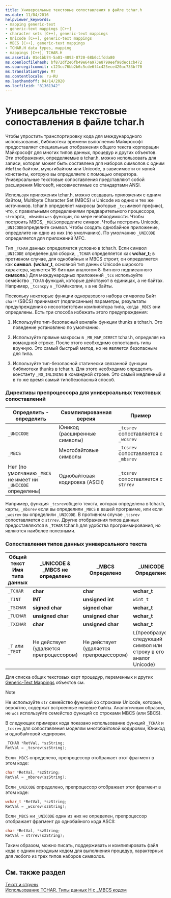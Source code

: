 ```yaml
---
title: Универсальные текстовые сопоставления в файле tchar.h
ms.date: 11/04/2016
helpviewer_keywords:
- mapping generic-text
- generic-text mappings [C++]
- character sets [C++], generic-text mappings
- Unicode [C++], generic-text mappings
- MBCS [C++], generic-text mappings
- TCHAR.H data types, mapping
- mappings [C++], TCHAR.H
ms.assetid: 01e1bb74-5a01-4093-8720-68b6c1fdda80
ms.openlocfilehash: bf872df2e6fb49e64a973e8799eef98dec1cb472
ms.sourcegitcommit: c123cc76bb2b6c5cde6f4c425ece420ac733bf70
ms.translationtype: MT
ms.contentlocale: ru-RU
ms.lasthandoff: 04/14/2020
ms.locfileid: "81361342"
---
```

# <a name="generic-text-mappings-in-tcharh"></a>Универсальные текстовые сопоставления в файле tchar.h

Чтобы упростить транспортировку кода для международного использования, библиотека времени выполнения Майкрософт предоставляет специальные отображения общего текста корпорации Майкрософт для многих типов данных, процедур и других объектов. Эти отображения, определяемые в tchar.h, можно использовать для записи, которая может быть составлена для наборов символов с одним `#define` байтом, мультибайтом или Unicode, в зависимости от явной константы, которую вы определяете с помощью оператора. Универсальные текстовые сопоставления представляют собой расширения Microsoft, несовместимые со стандартами ANSI.

Используя приложения tchar.h, можно создавать приложения с одним байтом, Multibyte Character Set (MBCS) и Unicode из одних и тех же источников. tchar.h определяет макросы (которые `_tcs`имеют префикс), что, с правильными определениями предварительного процессора, `str`карта, `_mbs`или `wcs` функции, по мере необходимости. Чтобы построить MBCS, `_MBCS`определите символ. Чтобы построить Unicode, `_UNICODE`определите символ. Чтобы создать однобайное приложение, определите ни одно из них (по умолчанию). По умолчанию `_UNICODE` определяется для приложений MFC.

Тип `_TCHAR` данных определяется условно в tchar.h. Если символ `_UNICODE` определен для сборки, `_TCHAR` определяется как **wchar_t;** в противном случае, для однобайных и MBCS строит, он определяется как **символ**. **(wchar_t**, основной тип данных Unicode широкого характера, является 16-битным аналогом 8-битного подписанного **символа**.) Для международных приложений `_tcs` используйте семейство `_TCHAR` функций, которые действуют в единицах, а не байтах. Например, `_tcsncpy` `n` `_TCHARs`копии, `n` а не байты.

Поскольку некоторые функции одноразового набора символов Байт `char*` (SBCS) принимают (подписанные) параметры, результаты предупреждения о несоответствии компилятора типа, когда `_MBCS` они определены. Есть три способа избежать этого предупреждения:

1. Используйте тип-безопасный вонлайн функции thunks в tchar.h. Это поведение установлено по умолчанию.

1. Используйте прямые макросы в `_MB_MAP_DIRECT` tchar.h, определяя на командной строке. После этого необходимо сопоставить типы вручную. Это самый быстрый метод, но не является безопасным для типа.

1. Используйте тип-безопасной статически связанной функции библиотеки thunks в tchar.h. Для этого необходимо определить константу `_NO_INLINING` в командной строке. Это самый медленный и в то же время самый типобезопасный способ.

### <a name="preprocessor-directives-for-generic-text-mappings"></a>Директивы препроцессора для универсальных текстовых сопоставлений

|Определить - определить|Скомпилированная версия|Пример|
|---------------|----------------------|-------------|
|`_UNICODE`|Юникод (расширенные символы)|`_tcsrev` сопоставляется с `_wcsrev`|
|`_MBCS`|Многобайтовые символы|`_tcsrev` сопоставляется с `_mbsrev`|
|Нет (по умолчанию `_MBCS` не имеет ни `_UNICODE` определены)|Однобайтовая кодировка (ASCII)|`_tcsrev` сопоставляется с `strrev`|

Например, функция `_tcsrev`общего текста, которая определена в tchar.h, карты, `_mbsrev` если вы определили `_MBCS` в вашей программе, или если `_wcsrev` вы определили `_UNICODE`. В противном случае `_tcsrev` сопоставляется с `strrev`. Другие отображения типов данных предоставляются в `_TCHAR` tchar.h для удобства программирования, но являются наиболее полезными.

### <a name="generic-text-data-type-mappings"></a>Сопоставления типов данных универсального текста

|Общий текст<br /> Имя типа данных|_UNICODE &<br /> _MBCS не определено|_MBCS<br /> Определено|_UNICODE<br /> Определено|
|--------------------------------------|----------------------------------------|------------------------|---------------------------|
|`_TCHAR`|**char**|**char**|**wchar_t**|
|`_TINT`|**INT**|**unsigned int**|`wint_t`|
|`_TSCHAR`|**signed char**|**signed char**|**wchar_t**|
|`_TUCHAR`|**unsigned char**|**unsigned char**|**wchar_t**|
|`_TXCHAR`|**char**|**unsigned char**|**wchar_t**|
|`_T` или `_TEXT`|Не действует (удаляется препроцессором)|Не действует (удаляется препроцессором)|`L`(преобразует следующий символ или строку в его аналог Unicode)|

Для списка общих текстовых карт процедур, переменных и других [Generic-Text Mappings](../c-runtime-library/generic-text-mappings.md) объектов см.

> [!NOTE]
> Не используйте `str` семейство функций со строками Unicode, которые, вероятно, содержат встроенные нулевые байты. Аналогичным образом, не `wcs` используйте семейство функций со строками MBCS (или SBCS).

В следующих примерах кода показано использование функций `_TCHAR` и `_tcsrev` для сопоставления моделям многобайтовой кодировки, Юникод и однобайтовой кодировки.

```cpp
_TCHAR *RetVal, *szString;
RetVal = _tcsrev(szString);
```

Если `_MBCS` определено, препроцессор отображает этот фрагмент в этом коде:

```cpp
char *RetVal, *szString;
RetVal = _mbsrev(szString);
```

Если `_UNICODE` определено, препроцессор отображает этот фрагмент в этом коде:

```cpp
wchar_t *RetVal, *szString;
RetVal = _wcsrev(szString);
```

Если `_MBCS` ни `_UNICODE` один из них не определен, препроцессор отображает фрагмент до однобайного кода ASCII:

```cpp
char *RetVal, *szString;
RetVal = strrev(szString);
```

Таким образом, можно писать, поддерживать и компилировать файл кода с одним исходным кодом для выполнения процедур, характерных для любого из трех типов наборов символов.

## <a name="see-also"></a>См. также раздел

[Текст и струны](../text/text-and-strings-in-visual-cpp.md)<br/>
[Использование TCHAR. Типы данных H с _MBCS кодом](../text/using-tchar-h-data-types-with-mbcs-code.md)
